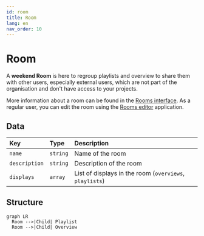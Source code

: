 ```yaml
---
id: room
title: Room
lang: en
nav_order: 10
---
```


# Room

A **<span class="aq-icon outline">weekend</span> Room** is here to regroup playlists and overview to share them with other users, especially external users, which are not part of the organisation and don't have access to your projects.

More information about a room can be found in the [Rooms interface](../introduction/rooms.md). As a regular user, you can edit the room using the [Rooms editor](../applications/rooms.md) application.

## Data

| Key | Type | Description |
| :--- | :---- | :----------- |
| `name` | `string` | Name of the room |
| `description` | `string` | Description of the room |
| `displays` | `array` | List of displays in the room (`overviews`, `playlists`) |

## Structure

```mermaid
graph LR
  Room -->|Child| Playlist
  Room -->|Child| Overview
```